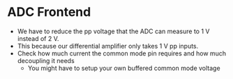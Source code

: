 # ADC Frontend
- We have to reduce the pp voltage that the ADC can measure to 1 V instead of 2 V.
- This because our differential amplifier only takes 1 V pp inputs.
- Check how much current the common mode pin requires and how much decoupling it needs
	- You might have to setup your own buffered common mode voltage
	